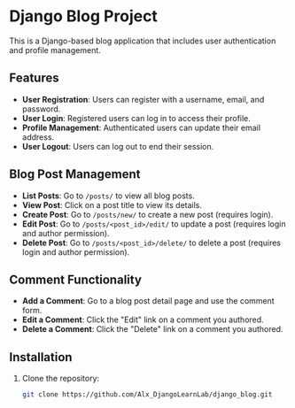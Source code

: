 # Django Blog Project

This is a Django-based blog application that includes user authentication and profile management.

## Features

- **User Registration**: Users can register with a username, email, and password.
- **User Login**: Registered users can log in to access their profile.
- **Profile Management**: Authenticated users can update their email address.
- **User Logout**: Users can log out to end their session.

## Blog Post Management

- **List Posts**: Go to `/posts/` to view all blog posts.
- **View Post**: Click on a post title to view its details.
- **Create Post**: Go to `/posts/new/` to create a new post (requires login).
- **Edit Post**: Go to `/posts/<post_id>/edit/` to update a post (requires login and author permission).
- **Delete Post**: Go to `/posts/<post_id>/delete/` to delete a post (requires login and author permission).

## Comment Functionality

- **Add a Comment**: Go to a blog post detail page and use the comment form.
- **Edit a Comment**: Click the "Edit" link on a comment you authored.
- **Delete a Comment**: Click the "Delete" link on a comment you authored.

## Installation

1. Clone the repository:
   ```bash
   git clone https://github.com/Alx_DjangoLearnLab/django_blog.git


